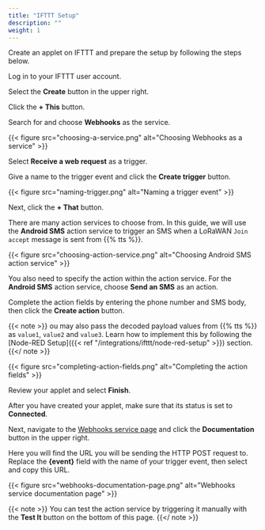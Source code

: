 ```yaml
---
title: "IFTTT Setup"
description: ""
weight: 1
---
```


Create an applet on IFTTT and prepare the setup by following the steps below.

<!--more-->

Log in to your IFTTT user account.

Select the **Create** button in the upper right. 

Click the **+ This** button.

Search for and choose **Webhooks** as the service.

{{< figure src="choosing-a-service.png" alt="Choosing Webhooks as a service" >}}

Select **Receive a web request** as a trigger.

Give a name to the trigger event and click the **Create trigger** button.

{{< figure src="naming-trigger.png" alt="Naming a trigger event" >}}

Next, click the **+ That** button.

There are many action services to choose from. In this guide, we will use the **Android SMS** action service to trigger an SMS when a LoRaWAN `Join accept` message is sent from {{% tts %}}.

{{< figure src="choosing-action-service.png" alt="Choosing Android SMS action service" >}}

You also need to specify the action within the action service. For the **Android SMS** action service, choose **Send an SMS** as an action. 

Complete the action fields by entering the phone number and SMS body, then click the **Create action** button.

{{< note >}} ou may also pass the decoded payload values from {{% tts %}} as `value1`, `value2` and `value3`. Learn how to implement this by following the [Node-RED Setup]({{< ref "/integrations/ifttt/node-red-setup" >}}) section. {{</ note >}}

{{< figure src="completing-action-fields.png" alt="Completing the action fields" >}}

Review your applet and select **Finish**.

After you have created your applet, make sure that its status is set to **Connected**.

Next, navigate to the [Webhooks service page](https://ifttt.com/maker_webhooks) and click the **Documentation** button in the upper right.

Here you will find the URL you will be sending the HTTP POST request to. Replace the **{event}** field with the name of your trigger event, then select and copy this URL.

{{< figure src="webhooks-documentation-page.png" alt="Webhooks service documentation page" >}}

{{< note >}} You can test the action service by triggering it manually with the **Test It** button on the bottom of this page. {{</ note >}}
